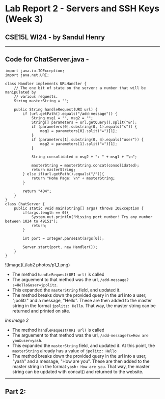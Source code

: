 # Lab Report 2 - Servers and SSH Keys (Week 3)
## CSE15L WI24 - by Sandul Henry
---

## Code for ChatServer.java - 
```
import java.io.IOException;
import java.net.URI;

class Handler implements URLHandler {
    // The one bit of state on the server: a number that will be manipulated by
    // various requests.
    String masterString = "";

    public String handleRequest(URI url) {
        if (url.getPath().equals("/add-message")) {
            String msg1 = "", msg2 = "";
            String[] parameters = url.getQuery().split("&");
            if (parameters[0].substring(0, 1).equals("s")) {
                msg1 = parameters[0].split("=")[1];
            }
            if (parameters[1].substring(0, 4).equals("user")) {
                msg2 = parameters[1].split("=")[1];
            }

            String consolidated = msg2 + ": " + msg1 + "\n";
            
            masterString = masterString.concat(consolidated);
            return masterString;
        } else if(url.getPath().equals("/")){
            return "Home Page: \n" + masterString;
        }

        return "404";
    }
}
class ChatServer {
    public static void main(String[] args) throws IOException {
        if(args.length == 0){
            System.out.println("Missing port number! Try any number between 1024 to 49151");
            return;
        }

        int port = Integer.parseInt(args[0]);

        Server.start(port, new Handler());
    }
}
```

![Image](./lab2 photos/p1_1.png)

* The method `handleRequest(URI url)` is called
* The arguement to that method was the url, `/add-message?s=Hello&user=jpolitz`.
* This expanded the `masterString` field, and updated it.
* The method breaks down the provided query in the url into a user, "jpolitz" and a message, "Hello". These are then added to the master string in the format `jpolitz: Hello`. That way, the master string can be returned and printed on site.

*ins image 2*

* The method `handleRequest(URI url)` is called
* The arguement to that method was the url, `/add-message?s=How are you&user=yash`.
* This expanded the `masterString` field, and updated it. At this point, the `masterString` already has a value of `jpolitz: Hello` 
* The method breaks down the provided query in the url into a user, "yash" and a message, "How are you". These are then added to the master string in the format `yash: How are you`. That way, the master string can be updated with concat() and returned to the website.

---

## Part 2:



